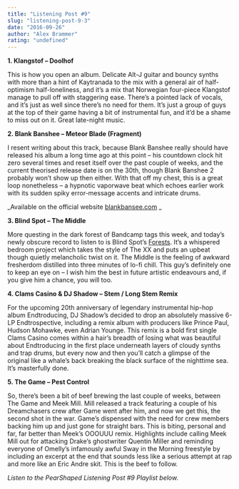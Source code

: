 ```yaml
---
title: "Listening Post #9"
slug: "listening-post-9-3"
date: "2016-09-26"
author: "Alex Brammer"
rating: "undefined"
---
```


**1. Klangstof – Doolhof**

This is how you open an album. Delicate Alt-J guitar and bouncy synths with more than a hint of Kaytranada to the mix with a general air of half-optimism half-loneliness, and it’s a mix that Norwegian four-piece Klangstof manage to pull off with staggering ease. There’s a pointed lack of vocals, and it’s just as well since there’s no need for them. It’s just a group of guys at the top of their game having a bit of instrumental fun, and it’d be a shame to miss out on it. Great late-night music.

**2\. Blank Banshee – Meteor Blade (Fragment)**

I resent writing about this track, because Blank Banshee really should have released his album a long time ago at this point – his countdown clock hit zero several times and reset itself over the past couple of weeks, and the current theorised release date is on the 30th, though Blank Banshee 2 probably won’t show up then either. With that off my chest, this is a great loop nonetheless – a hypnotic vaporwave beat which echoes earlier work with its sudden spiky error-message accents and intricate drums.

_Available on the official website [blankbansee.com](http://www.blankbanshee.com/meteor-blade.html) _

**3\. Blind Spot – The Middle**

More questing in the dark forest of Bandcamp tags this week, and today’s newly obscure record to listen to is Blind Spot’s [Forests](https://lakeweary.bandcamp.com/album/forests). It’s a whispered bedroom project which takes the style of The XX and puts an upbeat though quietly melancholic twist on it. The Middle is the feeling of awkward fresherdom distilled into three minutes of lo-fi chill. This guy’s definitely one to keep an eye on – I wish him the best in future artistic endeavours and, if you give him a chance, you will too.

**4\. Clams Casino & DJ Shadow – Stem / Long Stem Remix**

For the upcoming 20th anniversary of legendary instrumental hip-hop album Endtroducing, DJ Shadow’s decided to drop an absolutely massive 6-LP Endtrospective, including a remix album with producers like Prince Paul, Hudson Mohawke, even Adrian Younge. This remix is a bold first single Clams Casino comes within a hair’s breadth of losing what was beautiful about Endtroducing in the first place underneath layers of cloudy synths and trap drums, but every now and then you’ll catch a glimpse of the original like a whale’s back breaking the black surface of the nighttime sea. It’s masterfully done.

**5\. The Game – Pest Control**

So, there’s been a bit of beef brewing the last couple of weeks, between The Game and Meek Mill. Mill released a track featuring a couple of his Dreamchasers crew after Game went after him, and now we get this, the second shot in the war. Game’s dispensed with the need for crew members backing him up and just gone for straight bars. This is biting, personal and far, far better than Meek’s OOOUUU remix. Highlights include calling Meek Mill out for attacking Drake’s ghostwriter Quentin Miller and reminding everyone of Omelly’s infamously awful Sway in the Morning freestyle by including an excerpt at the end that sounds less like a serious attempt at rap and more like an Eric Andre skit. This is the beef to follow.

_Listen to the PearShaped Listening Post #9 Playlist below._
